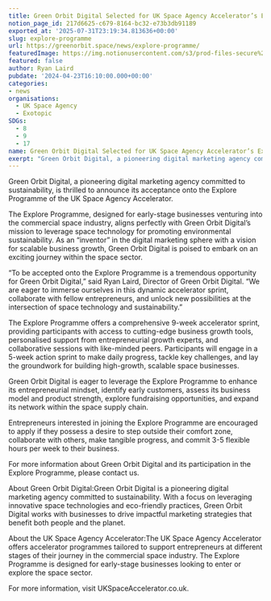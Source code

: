 ```yaml
---
title: Green Orbit Digital Selected for UK Space Agency Accelerator’s Explore Programme
notion_page_id: 217d6625-c679-8164-bc32-e73b3db91189
exported_at: '2025-07-31T23:19:34.813636+00:00'
slug: explore-programme
url: https://greenorbit.space/news/explore-programme/
featuredImage: https://img.notionusercontent.com/s3/prod-files-secure%2F46d85076-9cc9-4816-b22e-3f6e1ee2434d%2F354952ac-0ebd-4cfe-a361-095e0f5bbb0e%2Fuksa-accel-jpg.webp/size/w=2000?exp=1755009950&sig=nYBs1LnyUe1uqo3uoXVLnMQ-7x_aPVRSNTONd-v-wnk&id=c22826d5-cf8a-42ee-b7d8-8e9edada6a1e&table=block&userId=6be61a03-d711-4ab6-ae5d-082d1492ba23
featured: false
author: Ryan Laird
pubdate: '2024-04-23T16:10:00.000+00:00'
categories:
- news
organisations:
  - UK Space Agency
  - Exotopic
SDGs:
  - 8
  - 9
  - 17
name: Green Orbit Digital Selected for UK Space Agency Accelerator’s Explore Programme
exerpt: "Green Orbit Digital, a pioneering digital marketing agency committed to sustainability, is thrilled to announce its acceptance onto the Explore Programme of the UK Space Agency Accelerator."
---
```


Green Orbit Digital, a pioneering digital marketing agency committed to sustainability, is thrilled to announce its acceptance onto the Explore Programme of the UK Space Agency Accelerator.

The Explore Programme, designed for early-stage businesses venturing into the commercial space industry, aligns perfectly with Green Orbit Digital’s mission to leverage space technology for promoting environmental sustainability. As an “inventor” in the digital marketing sphere with a vision for scalable business growth, Green Orbit Digital is poised to embark on an exciting journey within the space sector.

“To be accepted onto the Explore Programme is a tremendous opportunity for Green Orbit Digital,” said Ryan Laird, Director of Green Orbit Digital. “We are eager to immerse ourselves in this dynamic accelerator sprint, collaborate with fellow entrepreneurs, and unlock new possibilities at the intersection of space technology and sustainability.”

The Explore Programme offers a comprehensive 9-week accelerator sprint, providing participants with access to cutting-edge business growth tools, personalised support from entrepreneurial growth experts, and collaborative sessions with like-minded peers. Participants will engage in a 5-week action sprint to make daily progress, tackle key challenges, and lay the groundwork for building high-growth, scalable space businesses.

Green Orbit Digital is eager to leverage the Explore Programme to enhance its entrepreneurial mindset, identify early customers, assess its business model and product strength, explore fundraising opportunities, and expand its network within the space supply chain.

Entrepreneurs interested in joining the Explore Programme are encouraged to apply if they possess a desire to step outside their comfort zone, collaborate with others, make tangible progress, and commit 3-5 flexible hours per week to their business.

For more information about Green Orbit Digital and its participation in the Explore Programme, please contact us.

About Green Orbit Digital:Green Orbit Digital is a pioneering digital marketing agency committed to sustainability. With a focus on leveraging innovative space technologies and eco-friendly practices, Green Orbit Digital works with businesses to drive impactful marketing strategies that benefit both people and the planet.

About the UK Space Agency Accelerator:The UK Space Agency Accelerator offers accelerator programmes tailored to support entrepreneurs at different stages of their journey in the commercial space industry. The Explore Programme is designed for early-stage businesses looking to enter or explore the space sector. 

For more information, visit UKSpaceAccelerator.co.uk.